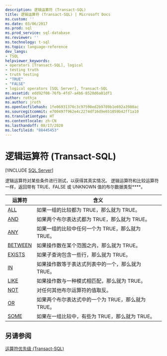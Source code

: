 ```yaml
---
description: 逻辑运算符 (Transact-SQL)
title: 逻辑运算符 (Transact-SQL) | Microsoft Docs
ms.custom: ''
ms.date: 03/06/2017
ms.prod: sql
ms.prod_service: sql-database
ms.reviewer: ''
ms.technology: t-sql
ms.topic: language-reference
dev_langs:
- TSQL
helpviewer_keywords:
- operators [Transact-SQL], logical
- testing truth
- truth testing
- "TRUE"
- "FALSE"
- logical operators [SQL Server], Transact-SQL
ms.assetid: edd92f08-76fb-4fd7-a4b6-8520d6a81df1
author: rothja
ms.author: jroth
ms.openlocfilehash: 1fe06931370c3c97598ed2b9789b1e692a3980ac
ms.sourcegitcommit: e700497f962e4c2274df16d9e651059b42ff1a10
ms.translationtype: HT
ms.contentlocale: zh-CN
ms.lasthandoff: 08/17/2020
ms.locfileid: "88445453"
---
```

# <a name="logical-operators-transact-sql"></a>逻辑运算符 (Transact-SQL)
[!INCLUDE [SQL Server](../../includes/applies-to-version/sqlserver.md)]

  逻辑运算符对某些条件进行测试，以获得其真实情况。 逻辑运算符和比较运算符一样，返回带有 TRUE、FALSE 或 UNKNOWN 值的布尔数据类型****。  
  
|运算符|含义|  
|--------------|-------------|  
|[ALL](../../t-sql/language-elements/all-transact-sql.md)|如果一组的比较都为 TRUE，那么就为 TRUE。|  
|[AND](../../t-sql/language-elements/and-transact-sql.md)|如果两个布尔表达式都为 TRUE，那么就为 TRUE。|  
|[ANY](../../t-sql/language-elements/any-transact-sql.md)|如果一组的比较中任何一个为 TRUE，那么就为 TRUE。|  
|[BETWEEN](../../t-sql/language-elements/between-transact-sql.md)|如果操作数在某个范围之内，那么就为 TRUE。|  
|[EXISTS](../../t-sql/language-elements/exists-transact-sql.md)|如果子查询包含一些行，那么就为 TRUE。|  
|[IN](../../t-sql/language-elements/in-transact-sql.md)|如果操作数等于表达式列表中的一个，那么就为 TRUE。|  
|[LIKE](../../t-sql/language-elements/like-transact-sql.md)|如果操作数与一种模式相匹配，那么就为 TRUE。|  
|[NOT](../../t-sql/language-elements/not-transact-sql.md)|对任何其他布尔运算符的值取反。|  
|[OR](../../t-sql/language-elements/or-transact-sql.md)|如果两个布尔表达式中的一个为 TRUE，那么就为 TRUE。|  
|[SOME](../../t-sql/language-elements/some-any-transact-sql.md)|如果在一组比较中，有些为 TRUE，那么就为 TRUE。|  
  
## <a name="see-also"></a>另请参阅  
 [运算符优先级 (Transact-SQL)](../../t-sql/language-elements/operator-precedence-transact-sql.md)  
  
  
